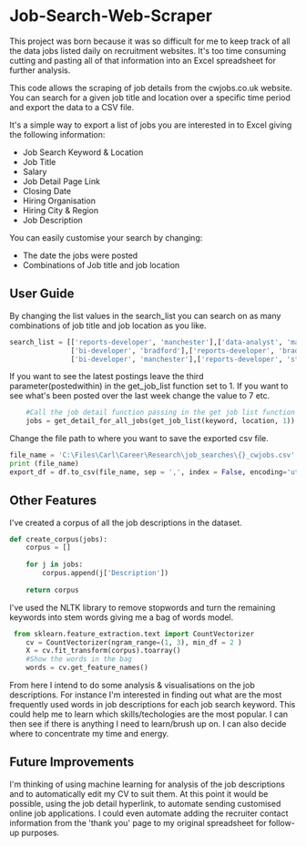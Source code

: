 # Job-Search-Web-Scraper

This project was born because it was so difficult for me to keep track of all the data jobs listed daily on recruitment websites.
It's too time consuming cutting and pasting all of that information into an Excel spreadsheet for further analysis.

This code allows the scraping of job details from the cwjobs.co.uk website. You can search for a given job title and location over a specific time period and export the data to a CSV file.

It's a simple way to export a list of jobs you are interested in to Excel giving the following information:
* Job Search Keyword & Location
* Job Title 
* Salary
* Job Detail Page Link
* Closing Date
* Hiring Organisation
* Hiring City & Region
* Job Description

You can easily customise your search by changing:
* The date the jobs were posted
* Combinations of Job title and job location

## User Guide
By changing the list values in the search_list you can search on as many combinations of job title and job location as you like.
```Python
search_list = [['reports-developer', 'manchester'],['data-analyst', 'manchester'],
               ['bi-developer', 'bradford'],['reports-developer', 'bradford'],
               ['bi-developer', 'manchester'],['reports-developer', 'stoke-on-trent']]
```
If you want to see the latest postings leave the third parameter(postedwithin) in the get_job_list function set to 1. If you want to see what's been posted over the last week change the value to 7 etc.
```Python
    #Call the job detail function passing in the get job list function
    jobs = get_detail_for_all_jobs(get_job_list(keyword, location, 1))
```
Change the file path to where you want to save the exported csv file.
```Python
file_name = 'C:\Files\Carl\Career\Research\job_searches\{}_cwjobs.csv'.format(today)
print (file_name)
export_df = df.to_csv(file_name, sep = ',', index = False, encoding='utf-8-sig')
```
## Other Features
I've created a corpus of all the job descriptions in the dataset.
```Python
def create_corpus(jobs):
    corpus = []
   
    for j in jobs:
        corpus.append(j['Description'])
        
    return corpus
```
I've used the NLTK library to remove stopwords and turn the remaining keywords into stem words giving me a bag of words model.
```Python
 from sklearn.feature_extraction.text import CountVectorizer
    cv = CountVectorizer(ngram_range=(1, 3), min_df = 2 )
    X = cv.fit_transform(corpus).toarray()
    #Show the words in the bag
    words = cv.get_feature_names()
 ```
 From here I intend to do some analysis & visualisations on the job descriptions.
 For instance I'm interested in finding out what are the most frequently used words in job descriptions for each job search keyword.
 This could help me to learn which skills/techologies are the most popular. I can then see if there is anything I need to learn/brush up on. I can also decide where to concentrate my time and energy.
 
 ## Future Improvements
 I'm thinking of using machine learning for analysis of the job descriptions and to automatically edit my CV to suit them. 
 At this point it would be possible, using the job detail hyperlink, to automate sending customised online job applications. I could even automate adding the recruiter contact information from the 'thank you' page to my original spreadsheet for follow-up purposes.
